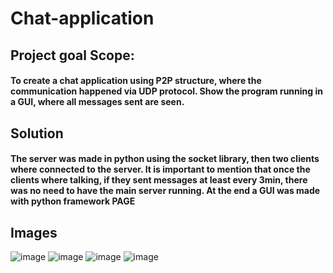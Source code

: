 # Chat-application
## Project goal Scope: 
#### To create a chat application using P2P structure, where the communication happened via UDP protocol. Show the program running in a GUI, where all messages sent are seen.

## Solution 
#### The server was made in python using the socket library, then two clients where connected to the server. It is important to mention that once the clients where talking, if they sent messages at least every 3min, there was no need to have the main server running. At the end a GUI was made with python framework PAGE

## Images
![image](https://github.com/KFGR/Chat-application/assets/68031664/1c223c55-d804-4c93-b09c-c61fd5c90cc6)
![image](https://github.com/KFGR/Chat-application/assets/68031664/09450843-e1de-4fe9-8c9e-b38bcb333b54)
![image](https://github.com/KFGR/Chat-application/assets/68031664/cc29fd21-1ad0-4347-8dde-e7d7f1ed3fc4)
![image](https://github.com/KFGR/Chat-application/assets/68031664/b8949519-c41a-4351-ba72-825610b2917c)


